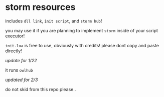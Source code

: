 # storm resources

includes `dll link`, `init script`, and `storm hub`!

you may use it if you are planning to implement `storm` inside of your script executor!

`init.lua` is free to use, obviously with credits! please dont copy and paste directly!

*update for 1/22*

it runs `owlhub`

*updated for 2/3*

do not skid from this repo please..
